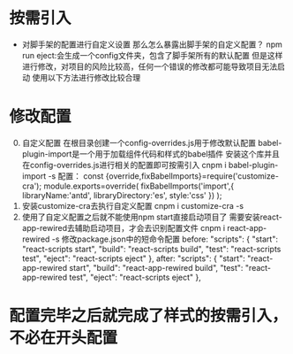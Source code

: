 # 按需引入
* 对脚手架的配置进行自定义设置
  那么怎么暴露出脚手架的自定义配置？
  npm run eject:会生成一个config文件夹，包含了脚手架所有的默认配置
  但是这样进行修改，对项目的风险比较高，任何一个错误的修改都可能导致项目无法启动
  使用以下方法进行修改比较合理

# 修改配置
0. 自定义配置
   在根目录创建一个config-overrides.js用于修改默认配置
   babel-plugin-import是一个用于加载组件代码和样式的babel插件
   安装这个库并且在config-overrides.js进行相关的配置即可按需引入
   cnpm i babel-plugin-import -s
   配置：
   const {override,fixBabelImports}=require('customize-cra');
   module.exports=override(
       fixBabelImports('import',{
           libraryName:'antd',
           libraryDirectory:'es',
           style:'css'
       })
   );
1. 安装customize-cra去执行自定义配置
   cnpm i customize-cra -s
2. 使用了自定义配置之后就不能使用npm start直接启动项目了
   需要安装react-app-rewired去辅助启动项目，才会去识别配置文件
   cnpm i react-app-rewired -s
   修改package.json中的短命令配置
   before:
      "scripts": {
         "start": "react-scripts start",
         "build": "react-scripts build",
         "test": "react-scripts test",
         "eject": "react-scripts eject"
      },
   after:
       "scripts": {
         "start": "react-app-rewired start",
         "build": "react-app-rewired build",
         "test": "react-app-rewired test",
         "eject": "react-scripts eject"
       },
   
# 配置完毕之后就完成了样式的按需引入，不必在开头配置